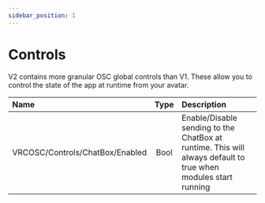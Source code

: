 ```yaml
---
sidebar_position: 1
---
```


# Controls

V2 contains more granular OSC global controls than V1. These allow you to control the state of the app at runtime from your avatar.

| Name | Type | Description |
| :--- | :--: | :-- |
| VRCOSC/Controls/ChatBox/Enabled | Bool | Enable/Disable sending to the ChatBox at runtime. This will always default to true when modules start running |
